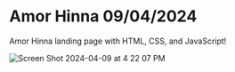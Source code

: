 # Amor Hinna 09/04/2024
Amor Hinna landing page with HTML, CSS, and JavaScript!

![Screen Shot 2024-04-09 at 4 22 07 PM](https://github.com/shalevg12/Amor_Hinna/assets/58697095/f0604bfe-4437-482e-b133-24ee56f0ff03)
